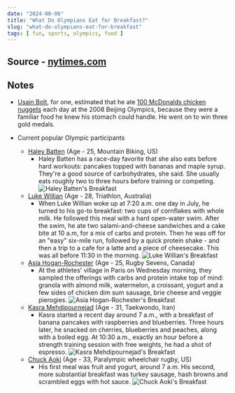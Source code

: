 ```yaml
---
date: "2024-08-06"
title: "What Do Olympians Eat for Breakfast?"
slug: "what-do-olympians-eat-for-breakfast"
tags: [ fun, sports, olympics, food ]
---
```




## Source - [nytimes.com][1]

## Notes
* [Usain Bolt][2], for one, estimated that he ate [100 McDonalds chicken nuggets][3] each day at the 2008 Beijing Olympics, because they were a familiar food he knew his stomach could handle. He went on to win three gold medals.
* Current popular Olympic participants
  * [Haley Batten][4] (Age - 25, Mountain Biking, US)
    * Haley Batten has a race-day favorite that she also eats before hard workouts: pancakes topped with bananas and maple syrup. They're a good source of carbohydrates, she said. She usually eats roughly two to three hours before training or competing.
      ![Haley Batten's Breakfast][5]
  * [Luke Willian][6] (Age - 28, Triathlon, Australia)
    * When Luke Willian woke up at 7:20 a.m. one day in July, he turned to his go-to breakfast: two cups of cornflakes with whole milk. He followed this meal with a hard open-water swim. After the swim, he ate two salami-and-cheese sandwiches and a cake bite at 10 a.m, for a mix of carbs and protein. Then he was off for an "easy" six-mile run, followed by a quick protein shake - and then a trip to a cafe for a latte and a piece of cheesecake. This was all before 11:30 in the morning.
      ![Luke Willian's Breakfast][7]
  * [Asia Hogan-Rochester][8] (Age - 25, Rugby Sevens, Canada)
    * At the athletes' village in Paris on Wednesday morning, they sampled the offerings with carbs and protein intake top of mind: granola with almond milk, watermelon, a croissant, yogurt and a few sides of chicken dim sum sausage, brie cheese and veggie pierogies.
      ![Asia Hogan-Rochester's Breakfast][9]
  * [Kasra Mehdipournejad][10] (Age - 31, Taekwondo, Iran)
    * Kasra started a recent day around 7 a.m., with a breakfast of banana pancakes with raspberries and blueberries. Three hours later, he snacked on cherries, blueberries and peaches, along with a boiled egg. At 10:30 a.m., exactly an hour before a strength training session with free weights, he had a shot of espresso.
      ![Kasra Mehdipournejad's Breakfast][11]
  * [Chuck Aoki][12] (Age - 33, Paralympic wheelchair rugby, US)
    * His first meal was fruit and yogurt, around 7 a.m. His second, more substantial breakfast was turkey sausage, hash browns and scrambled eggs with hot sauce.
      ![Chuck Aoki's Breakfast][13]



   [1]: https://archive.ph/20240724151840/https://www.nytimes.com/2024/07/24/well/eat/olympic-athletes-breakfast-nutrition.html
   [2]: https://usainbolt.com/
   [3]: https://archive.ph/o/uZhyV/https://www.nbcsports.com/olympics/news/usain-bolt-beijing-olympics-2008-chicken-nuggets
   [4]: https://en.wikipedia.org/wiki/Haley_Batten
   [5]: /reads/2024/08/images/breakfast-haley-batten.png
   [6]: https://en.wikipedia.org/wiki/Luke_Willian
   [7]: /reads/2024/08/images/breakfast-luke-willian.png
   [8]: https://en.wikipedia.org/wiki/Asia_Hogan-Rochester
   [9]: /reads/2024/08/images/breakfast-asia-hogan-rochester.png
  [10]: https://en.wikipedia.org/wiki/Kasra_Mehdipournejad
  [11]: /reads/2024/08/images/breakfast-kasra-mehdipournejad.png
  [12]: https://en.wikipedia.org/wiki/Chuck_Aoki
  [13]: /reads/2024/08/images/breakfast-chuck-aoki.png
